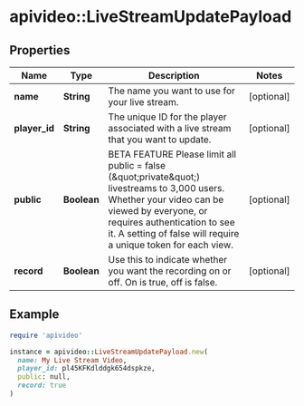 # apivideo::LiveStreamUpdatePayload

## Properties

| Name | Type | Description | Notes |
| ---- | ---- | ----------- | ----- |
| **name** | **String** | The name you want to use for your live stream. | [optional] |
| **player_id** | **String** | The unique ID for the player associated with a live stream that you want to update. | [optional] |
| **public** | **Boolean** | BETA FEATURE Please limit all public &#x3D; false (\&quot;private\&quot;) livestreams to 3,000 users. Whether your video can be viewed by everyone, or requires authentication to see it. A setting of false will require a unique token for each view. | [optional] |
| **record** | **Boolean** | Use this to indicate whether you want the recording on or off. On is true, off is false. | [optional] |

## Example

```ruby
require 'apivideo'

instance = apivideo::LiveStreamUpdatePayload.new(
  name: My Live Stream Video,
  player_id: pl45KFKdlddgk654dspkze,
  public: null,
  record: true
)
```

